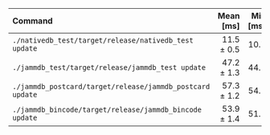| Command | Mean [ms] | Min [ms] | Max [ms] | Relative |
|:---|---:|---:|---:|---:|
| `./nativedb_test/target/release/nativedb_test update` | 11.5 ± 0.5 | 10.7 | 15.9 | 1.00 |
| `./jammdb_test/target/release/jammdb_test update` | 47.2 ± 1.3 | 44.2 | 52.1 | 4.11 ± 0.20 |
| `./jammdb_postcard/target/release/jammdb_postcard update` | 57.3 ± 1.2 | 54.5 | 59.0 | 4.99 ± 0.23 |
| `./jammdb_bincode/target/release/jammdb_bincode update` | 53.9 ± 1.4 | 51.1 | 59.7 | 4.70 ± 0.23 |
